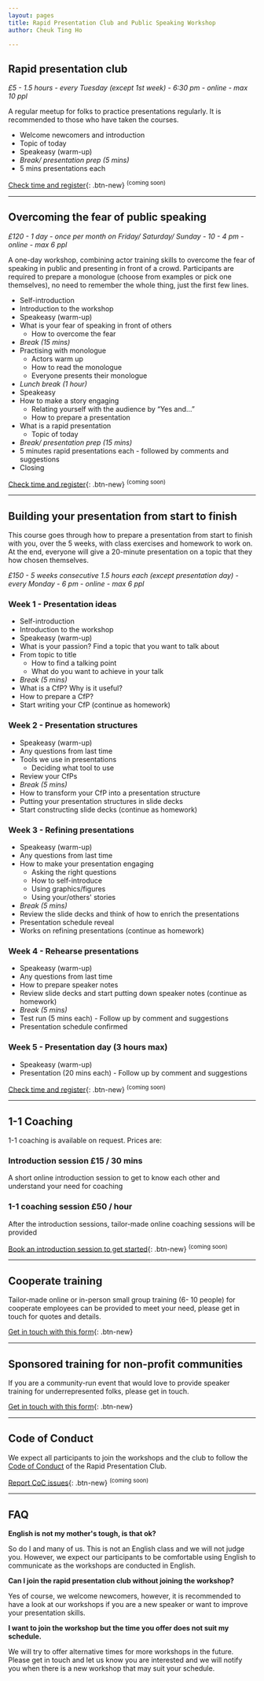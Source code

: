 ```yaml
---
layout: pages
title: Rapid Presentation Club and Public Speaking Workshop
author: Cheuk Ting Ho

---
```


## Rapid presentation club


*£5 - 1.5 hours - every Tuesday (except 1st week) - 6:30 pm - online - max 10 ppl*

A regular meetup for folks to practice presentations regularly. It is recommended to those who have taken the courses.

- Welcome newcomers and introduction
- Topic of today
- Speakeasy (warm-up)
- *Break/ presentation prep (5 mins)*
- 5 mins presentations each

[Check time and register](/){: .btn-new} <sup>(coming soon)</sup>

---

## Overcoming the fear of public speaking

*£120 - 1 day - once per month on Friday/ Saturday/ Sunday - 10 - 4 pm - online - max 6 ppl*

A one-day workshop, combining actor training skills to overcome the fear of speaking in public and presenting in front of a crowd. Participants are required to prepare a monologue (choose from examples or pick one themselves), no need to remember the whole thing, just the first few lines.

- Self-introduction
- Introduction to the workshop
- Speakeasy (warm-up)
- What is your fear of speaking in front of others
  - How to overcome the fear
- *Break (15 mins)*
- Practising with monologue
  - Actors warm up
  - How to read the monologue
  - Everyone presents their monologue
- *Lunch break (1 hour)*
- Speakeasy
- How to make a story engaging
  - Relating yourself with the audience by “Yes and…”
  - How to prepare a presentation
- What is a rapid presentation
  - Topic of today
- *Break/ presentation prep (15 mins)*
- 5 minutes rapid presentations each - followed by comments and suggestions
- Closing

[Check time and register](/){: .btn-new} <sup>(coming soon)</sup>

---

## Building your presentation from start to finish

This course goes through how to prepare a presentation from start to finish with you, over the 5 weeks, with class exercises and homework to work on. At the end, everyone will give a 20-minute presentation on a topic that they how chosen themselves.

*£150 - 5 weeks consecutive 1.5 hours each (except presentation day) - every Monday - 6 pm - online - max 6 ppl*

### Week 1 - Presentation ideas

- Self-introduction
- Introduction to the workshop
- Speakeasy (warm-up)
- What is your passion? Find a topic that you want to talk about
- From topic to title
  - How to find a talking point
  - What do you want to achieve in your talk
- *Break (5 mins)*
- What is a CfP? Why is it useful?
- How to prepare a CfP?
- Start writing your CfP (continue as homework)

### Week 2 - Presentation structures

- Speakeasy (warm-up)
- Any questions from last time
- Tools we use in presentations
  - Deciding what tool to use
- Review your CfPs
- *Break (5 mins)*
- How to transform your CfP into a presentation structure
- Putting your presentation structures in slide decks
- Start constructing slide decks (continue as homework)

### Week 3 - Refining presentations

- Speakeasy (warm-up)
- Any questions from last time
- How to make your presentation engaging
  - Asking the right questions
  - How to self-introduce
  - Using graphics/figures
  - Using your/others' stories
- *Break (5 mins)*
- Review the slide decks and think of how to enrich the presentations
- Presentation schedule reveal
- Works on refining presentations (continue as homework)


### Week 4 - Rehearse presentations

- Speakeasy (warm-up)
- Any questions from last time
- How to prepare speaker notes
- Review slide decks and start putting down speaker notes (continue as homework)
- *Break (5 mins)*
- Test run (5 mins each) - Follow up by comment and suggestions
- Presentation schedule confirmed

### Week 5 - Presentation day (3 hours max)

- Speakeasy (warm-up)
- Presentation (20 mins each) - Follow up by comment and suggestions

[Check time and register](/){: .btn-new} <sup>(coming soon)</sup>

---

## 1-1 Coaching

1-1 coaching is available on request. Prices are:

### Introduction session £15 / 30 mins
A short online introduction session to get to know each other and understand your need for coaching

### 1-1 coaching session £50 / hour
After the introduction sessions, tailor-made online coaching sessions will be provided

[Book an introduction session to get started](/){: .btn-new} <sup>(coming soon)</sup>

---

## Cooperate training

Tailor-made online or in-person small group training (6- 10 people) for cooperate employees can be provided to meet your need, please get in touch for quotes and details.

[Get in touch with this form](https://docs.google.com/forms/d/e/1FAIpQLScnCY1NxVPWt3Mpcd0xgRulgbsqvzmcKNOX2rX111JVNwRJhA/viewform?usp=sf_link){: .btn-new}

---

## Sponsored training for non-profit communities

If you are a community-run event that would love to provide speaker training for underrepresented folks, please get in touch.

[Get in touch with this form](https://docs.google.com/forms/d/e/1FAIpQLScnCY1NxVPWt3Mpcd0xgRulgbsqvzmcKNOX2rX111JVNwRJhA/viewform?usp=sf_link){: .btn-new}

---

## Code of Conduct

We expect all participants to join the workshops and the club to follow the [Code of Conduct](/pages/coc/) of the Rapid Presentation Club.

[Report CoC issues](/){: .btn-new} <sup>(coming soon)</sup>

---

## FAQ

**English is not my mother's tough, is that ok?**

So do I and many of us. This is not an English class and we will not judge you. However, we expect our participants to be comfortable using English to communicate as the workshops are conducted in English.


**Can I join the rapid presentation club without joining the workshop?**

Yes of course, we welcome newcomers, however, it is recommended to have a look at our workshops if you are a new speaker or want to improve your presentation skills.


**I want to join the workshop but the time you offer does not suit my schedule.**

We will try to offer alternative times for more workshops in the future. Please get in touch and let us know you are interested and we will notify you when there is a new workshop that may suit your schedule.
